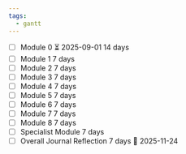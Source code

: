 ```yaml
---
tags:
  - gantt
---
```



- [ ] Module 0 ⏳ 2025-09-01 14 days
- [ ] Module 1  7 days 
- [ ] Module 2  7 days
- [ ] Module 3  7 days
- [ ] Module 4  7 days
- [ ] Module 5   7 days
- [ ] Module 6   7 days
- [ ] Module 7   7 days
- [ ] Module 8   7 days
- [ ] Specialist Module  7 days 
- [ ] Overall Journal Reflection 7 days 📅 2025-11-24
